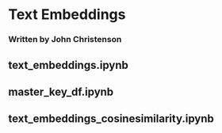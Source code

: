 # Text Embeddings

### Written by John Christenson


## text_embeddings.ipynb


## master_key_df.ipynb


## text_embeddings_cosinesimilarity.ipynb
